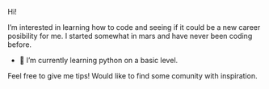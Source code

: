 Hi! 

I’m interested in learning how to code and seeing if it could be a new career posibility for me.
I started somewhat in mars and have never been coding before. 

- 🌱 I’m currently learning python on a basic level.

Feel free to give me tips! Would like to find some comunity with inspiration.
<!---
Bubbelbad/Bubbelbad is a ✨ special ✨ repository because its `README.md` (this file) appears on your GitHub profile.
You can click the Preview link to take a look at your changes.
--->
